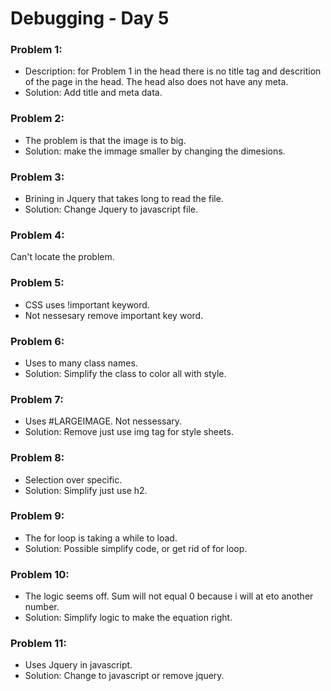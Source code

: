 # Debugging - Day 5

### Problem 1:

- Description: for Problem 1 in the head there is no title tag and descrition of the page in the head. The head also does not have any meta.
- Solution: Add title and meta data.

### Problem 2:

- The problem is that the image is to big.
- Solution: make the immage smaller by changing the dimesions.

### Problem 3:

- Brining in Jquery that takes long to read the file.
- Solution: Change Jquery to javascript file.

### Problem 4:

Can't locate the problem.

### Problem 5:

- CSS uses !important keyword.
- Not nessesary remove important key word.

### Problem 6:

- Uses to many class names.
- Solution: Simplify the class to color all with style.

### Problem 7:

- Uses #LARGEIMAGE. Not nessessary.
- Solution: Remove just use img tag for style sheets.

### Problem 8:

- Selection over specific.
- Solution: Simplify just use h2.

### Problem 9:

- The for loop is taking a while to load.
- Solution: Possible simplify code, or get rid of for loop.

### Problem 10:

- The logic seems off. Sum will not equal 0 because i will at eto another number.
- Solution: Simplify logic to make the equation right.

### Problem 11:

- Uses Jquery in javascript.
- Solution: Change to javascript or remove jquery.
